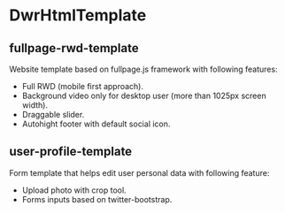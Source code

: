 # DwrHtmlTemplate

## fullpage-rwd-template
Website template based on fullpage.js framework with following features:
- Full RWD (mobile first approach).
- Background video only for desktop user (more than 1025px screen width).
- Draggable slider.
- Autohight footer with default social icon.

## user-profile-template
Form template that helps edit user personal data with following feature:
- Upload photo with crop tool.
- Forms inputs based on twitter-bootstrap.
